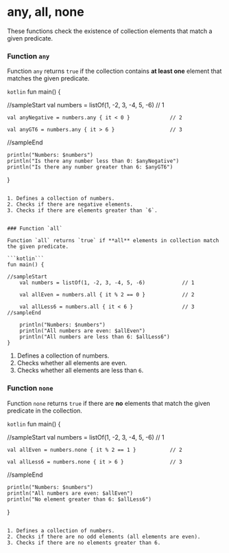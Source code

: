# any, all, none

These functions check the existence of collection elements that match a given predicate.

### Function `any`

Function `any` returns `true` if the collection contains **at least one** element that matches the given predicate.

```kotlin```
fun main() {

//sampleStart
    val numbers = listOf(1, -2, 3, -4, 5, -6)            // 1
    
    val anyNegative = numbers.any { it < 0 }             // 2
    
    val anyGT6 = numbers.any { it > 6 }                  // 3
//sampleEnd

    println("Numbers: $numbers")
    println("Is there any number less than 0: $anyNegative")
    println("Is there any number greater than 6: $anyGT6")
}
```

1. Defines a collection of numbers.
2. Checks if there are negative elements.
3. Checks if there are elements greater than `6`. 


### Function `all`

Function `all` returns `true` if **all** elements in collection match the given predicate.

```kotlin```
fun main() {

//sampleStart
    val numbers = listOf(1, -2, 3, -4, 5, -6)            // 1
    
    val allEven = numbers.all { it % 2 == 0 }            // 2
    
    val allLess6 = numbers.all { it < 6 }                // 3
//sampleEnd

    println("Numbers: $numbers")
    println("All numbers are even: $allEven")
    println("All numbers are less than 6: $allLess6")
}
```

1. Defines a collection of numbers.
2. Checks whether all elements are even.
3. Checks whether all elements are less than `6`.


### Function `none`

Function `none` returns `true` if there are **no** elements that match the given predicate in the collection.

```kotlin```
fun main() {

//sampleStart
    val numbers = listOf(1, -2, 3, -4, 5, -6)            // 1
    
    val allEven = numbers.none { it % 2 == 1 }           // 2
    
    val allLess6 = numbers.none { it > 6 }               // 3
//sampleEnd

    println("Numbers: $numbers")
    println("All numbers are even: $allEven")
    println("No element greater than 6: $allLess6")
}
```

1. Defines a collection of numbers.
2. Checks if there are no odd elements (all elements are even).
3. Checks if there are no elements greater than 6.
 
